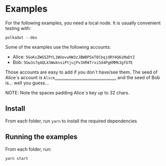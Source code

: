 # Examples

For the following examples, you need a local node. It is usually convenient testing with:

```
polkadot --dev
```

Some of the examples use the following accounts:

- Alice: `5GoKvZWG5ZPYL1WUovuHW3zJBWBP5eT8CbqjdRY4Q6iMaDtZ`
- Bob: `5Gw3s7q4QLkSWwknsiPtjujPv3XM4Trxi5d4PgKMMk3gfGTE`

Those accounts are easy to add if you don´t have/see them. The seed of Alice´s account is `Alice␣␣␣␣␣␣␣␣␣␣␣␣␣␣␣␣␣␣␣␣␣␣␣␣␣␣␣` and the seed of Bob is... well you guess...

NOTE: Note the spaces padding Alice´s key up to 32 chars.

## Install

From each folder, run `yarn` to install the required dependencies

## Running the examples

From each folder, run:
```
yarn start
```

